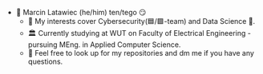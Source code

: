 - 👋 Marcin Latawiec (he/him) ten/tego 😏
  - 👀 My interests cover Cybersecurity(🟦/🟪-team) and Data Science 🔭.
  - 🏛️ Currently studying at WUT on Faculty of Electrical Engineering - pursuing MEng. in Applied Computer Science. 
  - 🌱 Feel free to look up for my repositories and dm me if you have any questions.

<!---
Nixam01/Nixam01 is a ✨ special ✨ repository because its `README.md` (this file) appears on your GitHub profile.
You can click the Preview link to take a look at your changes.
--->
